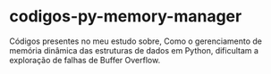 # codigos-py-memory-manager
Códigos presentes no meu estudo sobre, Como o gerenciamento de memória dinâmica das estruturas de dados em Python, dificultam a exploração de falhas de Buffer Overflow.
